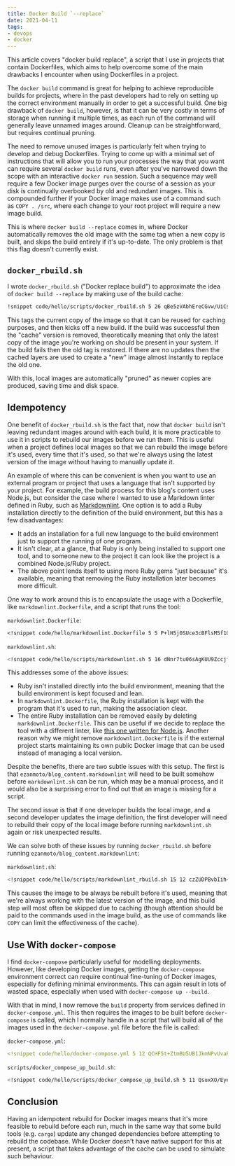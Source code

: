 ```yaml
---
title: Docker Build `--replace`
date: 2021-04-11
tags:
- devops
- docker
---
```


This article covers "docker build replace", a script that I use in projects that
contain Dockerfiles, which aims to help overcome some of the main drawbacks I
encounter when using Dockerfiles in a project.

The `docker build` command is great for helping to achieve reproducible builds
for projects, where in the past developers had to rely on setting up the correct
environment manually in order to get a successful build. One big drawback of
`docker build`, however, is that it can be very costly in terms of storage when
running it multiple times, as each run of the command will generally leave
unnamed images around.  Cleanup can be straightforward, but requires continual
pruning.

The need to remove unused images is particularly felt when trying to develop and
debug Dockerfiles. Trying to come up with a minimal set of instructions that
will allow you to run your processes the way that you want can require several
`docker build` runs, even after you've narrowed down the scope with an
interactive `docker run` session. Such a sequence may well require a few Docker
image purges over the course of a session as your disk is continually overbooked
by old and redundant images. This is compounded further if your Docker image
makes use of a command such as `COPY . /src`, where each change to your root
project will require a new image build.

This is where `docker build --replace` comes in, where Docker automatically
removes the old image with the same tag when a new copy is built, and skips the
build entirely if it's up-to-date. The only problem is that this flag doesn't
currently exist.

`docker_rbuild.sh`
------------------

I wrote `docker_rbuild.sh` ("Docker replace build") to approximate the idea of
`docker build --replace` by making use of the build cache:

```bash
!snippet code/hello/scripts/docker_rbuild.sh 5 26 qBe5zVAbhEreCGvw/UiCsxrdYfM=
```

This tags the current copy of the image so that it can be reused for caching
purposes, and then kicks off a new build. If the build was successful then the
"cache" version is removed, theoretically meaning that only the latest copy of
the image you're working on should be present in your system. If the build fails
then the old tag is restored. If there are no updates then the cached layers are
used to create a "new" image almost instantly to replace the old one.

With this, local images are automatically "pruned" as newer copies are produced,
saving time and disk space.

Idempotency
-----------

One benefit of `docker_rbuild.sh` is the fact that, now that `docker build`
isn't leaving redundant images around with each build, it is more practicable to
use it in scripts to rebuild our images before we run them. This is useful when
a project defines local images so that we can rebuild the image before it's
used, every time that it's used, so that we're always using the latest version
of the image without having to manually update it.

An example of where this can be convenient is when you want to use an external
program or project that uses a language that isn't supported by your project.
For example, the build process for this blog's content uses Node.js, but
consider the case where I wanted to use a Markdown linter defined in Ruby, such
as [Markdownlint](https://github.com/markdownlint/markdownlint). One option is
to add a Ruby installation directly to the definition of the build environment,
but this has a few disadvantages:

* It adds an installation for a full new language to the build environment just
  to support the running of one program.
* It isn't clear, at a glance, that Ruby is only being installed to support one
  tool, and to someone new to the project it can look like the project is a
  combined Node.js/Ruby project.
* The above point lends itself to using more Ruby gems "just because" it's
  available, meaning that removing the Ruby installation later becomes more
  difficult.

One way to work around this is to encapsulate the usage with a Dockerfile, like
`markdownlint.Dockerfile`, and a script that runs the tool:

`markdownlint.Dockerfile`:

```dockerfile
<!snippet code/hello/markdownlint.Dockerfile 5 5 P+lH5j0SUce3cBFlsM5f1Gu1XGI=>
```

`markdownlint.sh`:

```bash
<!snippet code/hello/scripts/markdownlint.sh 5 16 dNnr7tu06sAgKUU9ZccjfJgYIv4=>
```

This addresses some of the above issues:

* Ruby isn't installed directly into the build environment, meaning that the
  build environment is kept focused and lean.
* In `markdownlint.Dockerfile`, the Ruby installation is kept with the program
  that it's used to run, making the association clear.
* The entire Ruby installation can be removed easily by deleting
  `markdownlint.Dockerfile`. This can be useful if we decide to replace the tool
  with a different linter, like [this one written for
  Node.js](https://www.npmjs.com/package/markdownlint-cli). Another reason why
  we might remove `markdownlint.Dockerfile` is if the external project starts
  maintaining its own public Docker image that can be used instead of managing a
  local version.

Despite the benefits, there are two subtle issues with this setup. The first is
that `ezanmoto/blog_content.markdownlint` will need to be built somehow before
`markdownlint.sh` can be run, which may be a manual process, and it would also
be a surprising error to find out that an image is missing for a script.

The second issue is that if one developer builds the local image, and a second
developer updates the image definition, the first developer will need to rebuild
their copy of the local image before running `markdownlint.sh` again or risk
unexpected results.

We can solve both of these issues by running `docker_rbuild.sh` before
running `ezanmoto/blog_content.markdownlint`:

`markdownlint.sh`:

<!-- markdownlint-disable line-length -->
```bash
<!snippet code/hello/scripts/markdownlint_rbuild.sh 15 12 czZUDPBvbIih+XmHhL1dPhRNrCY=>
```
<!-- markdownlint-enable -->

This causes the image to be always be rebuilt before it's used, meaning that
we're always working with the latest version of the image, and this build step
will most often be skipped due to caching (though attention should be paid to
the commands used in the image build, as the use of commands like `COPY` can
limit the effectiveness of the cache).

Use With `docker-compose`
-------------------------

I find `docker-compose` particularly useful for modelling deployments. However,
like developing Docker images, getting the `docker-compose` environment correct
can require continual fine-tuning of Docker images, especially for defining
minimal environments. This can again result in lots of wasted space, especially
when used with `docker-compose up --build`.

With that in mind, I now remove the `build` property from services defined in
`docker-compose.yml`. This then requires the images to be built before
`docker-compose` is called, which I normally handle in a script that will build
all of the images used in the `docker-compose.yml` file before the file is
called:

`docker-compose.yml`:

```yaml
<!snippet code/hello/docker-compose.yml 5 12 QCHF5t+ZtmBU5UB1JkmNPvUvaP0=>
```

`scripts/docker_compose_up_build.sh`:

<!-- markdownlint-disable line-length -->
```bash
<!snippet code/hello/scripts/docker_compose_up_build.sh 5 11 QsuxXO/EyeQHxOjpqhGpXiGRy6A=>
```
<!-- markdownlint-enable -->

Conclusion
----------

Having an idempotent rebuild for Docker images means that it's more feasible to
rebuild before each run, much in the same way that some build tools (e.g.
`cargo`) update any changed dependencies before attempting to rebuild the
codebase. While Docker doesn't have native support for this at present, a script
that takes advantage of the cache can be used to simulate such behaviour.
